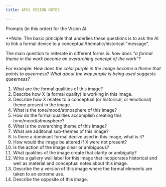 ```yaml
---
title: AFVS VISION NOTES

---
```



Prompts (in this order) for the Vision AI:

**Note: The basic principle that underlies these questions is to ask the AI to link a formal device to a conceptual/thematic/historical "message". 

The main question to reiterate in different forms is: *how does "a formal theme in the work become an overarching concept of the work"?*

For example: *How does the color purple in the image become a theme that points to queerness? What about the way purple is being used suggests queerness?*

1. What are the formal qualities of this image?
2. Descrbe how X (a formal quality) is working in this image.
3. Describe how X relates to a conceptual (or historical, or emotional) theme present in the image.
4. What is the tone/mood/atmosphere of this image? 
5. How do the formal qualities accomplish creating this tone/mood/atmosphere?
6. What is the overarching theme of this image? 
7. What are additonal sub-themes of this image?
8. Is there a dominant formal decive used in this image, what is it?
9. How would the image be altered if X were not present?
10. Is the action of the image clear or ambiguous?
11. What qualities of the image create that clarity or ambiguity?
12. Write a gallery wall label for this image that incoporates historical and well as material and conceptual notes about this image.
13. Describe the a version of this image where the formal elements are taken to an extreme use. 
14. Describe the opposite of this image.
